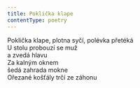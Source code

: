 ```yaml
---
title: Poklička klape
contentType: poetry
---
```


<section>

Poklička klape, plotna syčí, polévka přetéká  
U stolu probouzí se muž  
a zvedá hlavu  
Za kalným oknem  
šedá zahrada mokne  
Ořezané košťály trčí ze záhonu

</section>
